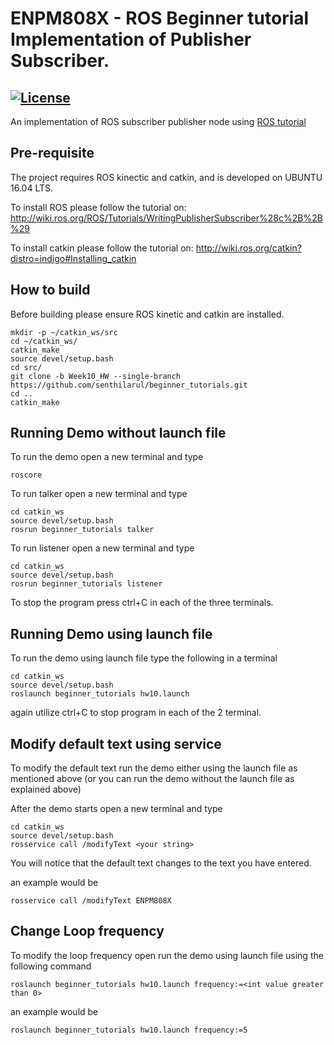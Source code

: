 # ENPM808X - ROS Beginner tutorial Implementation of Publisher Subscriber.
[![License](https://img.shields.io/badge/License-BSD%203--Clause-blue.svg)](https://opensource.org/licenses/BSD-3-Clause)
---

An implementation of ROS subscriber publisher node using [ROS tutorial](http://wiki.ros.org/ROS/Tutorials/WritingPublisherSubscriber%28c%2B%2B%29)

## Pre-requisite
The project requires ROS kinectic and catkin, and is developed on UBUNTU 16.04 LTS.

To install ROS please follow the tutorial on: 
http://wiki.ros.org/ROS/Tutorials/WritingPublisherSubscriber%28c%2B%2B%29

To install catkin please follow the tutorial on: 
http://wiki.ros.org/catkin?distro=indigo#Installing_catkin

## How to build
Before building please ensure ROS kinetic and catkin are installed.  
```
mkdir -p ~/catkin_ws/src
cd ~/catkin_ws/
catkin_make
source devel/setup.bash
cd src/
git clone -b Week10_HW --single-branch https://github.com/senthilarul/beginner_tutorials.git
cd ..
catkin_make
```
## Running Demo without launch file
To run the demo open a new terminal and type
```
roscore
```

To run talker open a new terminal and type
```
cd catkin_ws
source devel/setup.bash
rosrun beginner_tutorials talker
```

To run listener open a new terminal and type
```
cd catkin_ws
source devel/setup.bash
rosrun beginner_tutorials listener
```
To stop the program press ctrl+C in each of the three terminals.

## Running Demo using launch file
To run the demo using launch file type the following in a terminal
```
cd catkin_ws
source devel/setup.bash
roslaunch beginner_tutorials hw10.launch
```

again utilize ctrl+C to stop program in each of the 2 terminal.

## Modify default text using service
To modify the default text run the demo either using the launch file as mentioned above (or you can run the demo without the launch file as explained above)

After the demo starts open a new terminal and type
```
cd catkin_ws
source devel/setup.bash
rosservice call /modifyText <your string>
```

You will notice that the default text changes to the text you have entered.

an example would be
```
rosservice call /modifyText ENPM808X
```

## Change Loop frequency
To modify the loop frequency open run the demo using launch file using the following command
```
roslaunch beginner_tutorials hw10.launch frequency:=<int value greater than 0>
```

an example would be
```
roslaunch beginner_tutorials hw10.launch frequency:=5
```
